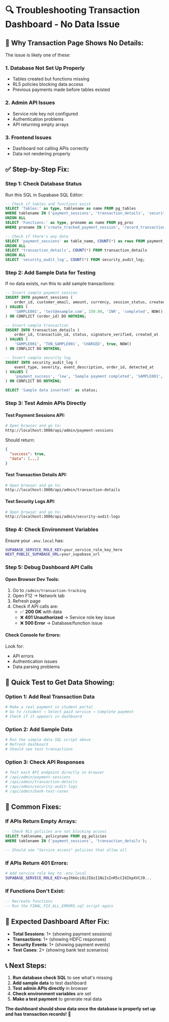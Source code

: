 # 🔍 Troubleshooting Transaction Dashboard - No Data Issue

## 🚨 **Why Transaction Page Shows No Details:**

The issue is likely one of these:

### **1. Database Not Set Up Properly**
- Tables created but functions missing
- RLS policies blocking data access
- Previous payments made before tables existed

### **2. Admin API Issues**
- Service role key not configured
- Authentication problems
- API returning empty arrays

### **3. Frontend Issues**
- Dashboard not calling APIs correctly
- Data not rendering properly

## ✅ **Step-by-Step Fix:**

### **Step 1: Check Database Status**
Run this SQL in Supabase SQL Editor:
```sql
-- Check if tables and functions exist
SELECT 'Tables:' as type, tablename as name FROM pg_tables 
WHERE tablename IN ('payment_sessions', 'transaction_details', 'security_audit_log')
UNION ALL
SELECT 'Functions:' as type, proname as name FROM pg_proc 
WHERE proname IN ('create_tracked_payment_session', 'record_transaction_response', 'log_security_event');

-- Check if there's any data
SELECT 'payment_sessions' as table_name, COUNT(*) as rows FROM payment_sessions
UNION ALL
SELECT 'transaction_details', COUNT(*) FROM transaction_details
UNION ALL
SELECT 'security_audit_log', COUNT(*) FROM security_audit_log;
```

### **Step 2: Add Sample Data for Testing**
If no data exists, run this to add sample transactions:
```sql
-- Insert sample payment session
INSERT INTO payment_sessions (
    order_id, customer_email, amount, currency, session_status, created_at
) VALUES (
    'SAMPLE001', 'test@example.com', 150.00, 'INR', 'completed', NOW()
) ON CONFLICT (order_id) DO NOTHING;

-- Insert sample transaction
INSERT INTO transaction_details (
    order_id, transaction_id, status, signature_verified, created_at
) VALUES (
    'SAMPLE001', 'TXN_SAMPLE001', 'CHARGED', true, NOW()
) ON CONFLICT DO NOTHING;

-- Insert sample security log
INSERT INTO security_audit_log (
    event_type, severity, event_description, order_id, detected_at
) VALUES (
    'payment_success', 'low', 'Sample payment completed', 'SAMPLE001', NOW()
) ON CONFLICT DO NOTHING;

SELECT 'Sample data inserted!' as status;
```

### **Step 3: Test Admin APIs Directly**

#### **Test Payment Sessions API:**
```bash
# Open browser and go to:
http://localhost:3000/api/admin/payment-sessions
```
Should return:
```json
{
  "success": true,
  "data": [...]
}
```

#### **Test Transaction Details API:**
```bash
# Open browser and go to:
http://localhost:3000/api/admin/transaction-details
```

#### **Test Security Logs API:**
```bash
# Open browser and go to:
http://localhost:3000/api/admin/security-audit-logs
```

### **Step 4: Check Environment Variables**
Ensure your `.env.local` has:
```bash
SUPABASE_SERVICE_ROLE_KEY=your_service_role_key_here
NEXT_PUBLIC_SUPABASE_URL=your_supabase_url
```

### **Step 5: Debug Dashboard API Calls**

#### **Open Browser Dev Tools:**
1. Go to `/admin/transaction-tracking`
2. Open F12 → Network tab
3. Refresh page
4. Check if API calls are:
   - ✅ **200 OK** with data
   - ❌ **401 Unauthorized** → Service role key issue
   - ❌ **500 Error** → Database/function issue

#### **Check Console for Errors:**
Look for:
- API errors
- Authentication issues
- Data parsing problems

## 🎯 **Quick Test to Get Data Showing:**

### **Option 1: Add Real Transaction Data**
```bash
# Make a real payment in student portal
# Go to /student → Select paid service → Complete payment
# Check if it appears in dashboard
```

### **Option 2: Add Sample Data**
```bash
# Run the sample data SQL script above
# Refresh dashboard
# Should see test transactions
```

### **Option 3: Check API Responses**
```bash
# Test each API endpoint directly in browser
# /api/admin/payment-sessions
# /api/admin/transaction-details  
# /api/admin/security-audit-logs
# /api/admin/bank-test-cases
```

## 🔧 **Common Fixes:**

### **If APIs Return Empty Arrays:**
```sql
-- Check RLS policies are not blocking access
SELECT tablename, policyname FROM pg_policies 
WHERE tablename IN ('payment_sessions', 'transaction_details');

-- Should see "Service access" policies that allow all
```

### **If APIs Return 401 Errors:**
```bash
# Add service role key to .env.local
SUPABASE_SERVICE_ROLE_KEY=eyJhbGciOiJIUzI1NiIsInR5cCI6IkpXVCJ9...
```

### **If Functions Don't Exist:**
```sql
-- Recreate functions
-- Run the FINAL_FIX_ALL_ERRORS.sql script again
```

## 🧪 **Expected Dashboard After Fix:**

- **Total Sessions**: 1+ (showing payment sessions)
- **Transactions**: 1+ (showing HDFC responses)  
- **Security Events**: 1+ (showing payment events)
- **Test Cases**: 2+ (showing bank test scenarios)

## 📞 **Next Steps:**

1. **Run database check SQL** to see what's missing
2. **Add sample data** to test dashboard
3. **Test admin APIs directly** in browser
4. **Check environment variables** are set
5. **Make a test payment** to generate real data

**The dashboard should show data once the database is properly set up and has transaction records!** 🎯 